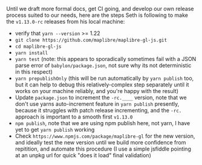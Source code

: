 Until we draft more formal docs, get CI going, and develop our own
release process suited to our needs, here are the steps Seth
is following to make the `v1.13.0-rc` releases from his local machine:

- verify that `yarn --version` >= 1.22
- `git clone https://github.com/maplibre/maplibre-gl-js.git`
- `cd maplibre-gl-js`
- `yarn install`
- `yarn test` (note: this appears to sporadically sometimes fail with a JSON parse error of `babylon/package.json`, not sure why its not deterministic in this respect)
- `yarn prepublishOnly` (this will be run automatically by `yarn publish` too, but it can help to debug this relatively-complex step separately until it works on your machine reliably, and you're happy with the result)
- Update `package.json` to increment the `-rc.____` version, note that we don't use yarns auto-increment feature in `yarn publish` presently, because it struggles with patch release incrementing, and the `-rc.` approach is important to a smooth first `v1.13.0`
- `npm publish`, note that we are using npm publish here, not yarn, I have yet to get `yarn publish` working
- Check `https://www.npmjs.com/package/maplibre-gl` for the new version, and ideally test the new version until we build more confidence from repitition, and automate this procedure (I use a simple jsfiddle pointing at an unpkg url for quick "does it load" final validation)
